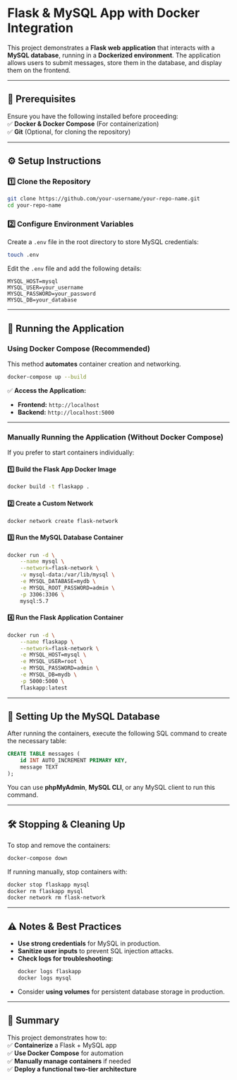 # **Flask & MySQL App with Docker Integration**  

This project demonstrates a **Flask web application** that interacts with a **MySQL database**, running in a **Dockerized environment**. The application allows users to submit messages, store them in the database, and display them on the frontend.

---

## **📌 Prerequisites**  
Ensure you have the following installed before proceeding:  
✅ **Docker & Docker Compose** (For containerization)  
✅ **Git** (Optional, for cloning the repository)  

---

## **⚙️ Setup Instructions**  

### **1️⃣ Clone the Repository**  
```bash
git clone https://github.com/your-username/your-repo-name.git
cd your-repo-name
```

### **2️⃣ Configure Environment Variables**  
Create a `.env` file in the root directory to store MySQL credentials:  
```bash
touch .env
```
Edit the `.env` file and add the following details:  
```env
MYSQL_HOST=mysql
MYSQL_USER=your_username
MYSQL_PASSWORD=your_password
MYSQL_DB=your_database
```

---

## **🚀 Running the Application**  

### **Using Docker Compose (Recommended)**  
This method **automates** container creation and networking.  
```bash
docker-compose up --build
```
✅ **Access the Application:**  
- **Frontend:** `http://localhost`  
- **Backend:** `http://localhost:5000`  

---

### **Manually Running the Application (Without Docker Compose)**  
If you prefer to start containers individually:  

#### **1️⃣ Build the Flask App Docker Image**  
```bash
docker build -t flaskapp .
```

#### **2️⃣ Create a Custom Network**  
```bash
docker network create flask-network
```

#### **3️⃣ Run the MySQL Database Container**  
```bash
docker run -d \
    --name mysql \
    --network=flask-network \
    -v mysql-data:/var/lib/mysql \
    -e MYSQL_DATABASE=mydb \
    -e MYSQL_ROOT_PASSWORD=admin \
    -p 3306:3306 \
    mysql:5.7
```

#### **4️⃣ Run the Flask Application Container**  
```bash
docker run -d \
    --name flaskapp \
    --network=flask-network \
    -e MYSQL_HOST=mysql \
    -e MYSQL_USER=root \
    -e MYSQL_PASSWORD=admin \
    -e MYSQL_DB=mydb \
    -p 5000:5000 \
    flaskapp:latest
```

---

## **🔹 Setting Up the MySQL Database**  
After running the containers, execute the following SQL command to create the necessary table:  
```sql
CREATE TABLE messages (
    id INT AUTO_INCREMENT PRIMARY KEY,
    message TEXT
);
```
You can use **phpMyAdmin**, **MySQL CLI**, or any MySQL client to run this command.

---

## **🛠 Stopping & Cleaning Up**  
To stop and remove the containers:  
```bash
docker-compose down
```
If running manually, stop containers with:  
```bash
docker stop flaskapp mysql
docker rm flaskapp mysql
docker network rm flask-network
```

---

## **⚠️ Notes & Best Practices**  
- **Use strong credentials** for MySQL in production.  
- **Sanitize user inputs** to prevent SQL injection attacks.  
- **Check logs for troubleshooting:**  
  ```bash
  docker logs flaskapp
  docker logs mysql
  ```
- Consider **using volumes** for persistent database storage in production.

---

## **📌 Summary**  
This project demonstrates how to:  
✅ **Containerize** a Flask + MySQL app  
✅ **Use Docker Compose** for automation  
✅ **Manually manage containers** if needed  
✅ **Deploy a functional two-tier architecture**  

